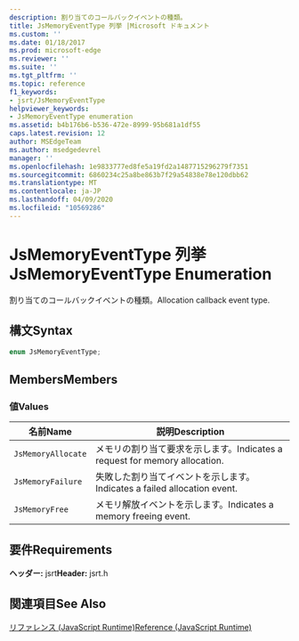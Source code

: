 ```yaml
---
description: 割り当てのコールバックイベントの種類。
title: JsMemoryEventType 列挙 |Microsoft ドキュメント
ms.custom: ''
ms.date: 01/18/2017
ms.prod: microsoft-edge
ms.reviewer: ''
ms.suite: ''
ms.tgt_pltfrm: ''
ms.topic: reference
f1_keywords:
- jsrt/JsMemoryEventType
helpviewer_keywords:
- JsMemoryEventType enumeration
ms.assetid: b4b176b6-b536-472e-8999-95b681a1df55
caps.latest.revision: 12
author: MSEdgeTeam
ms.author: msedgedevrel
manager: ''
ms.openlocfilehash: 1e9833777ed8fe5a19fd2a1487715296279f7351
ms.sourcegitcommit: 6860234c25a8be863b7f29a54838e78e120dbb62
ms.translationtype: MT
ms.contentlocale: ja-JP
ms.lasthandoff: 04/09/2020
ms.locfileid: "10569286"
---
```

# <span data-ttu-id="9ed4d-103">JsMemoryEventType 列挙</span><span class="sxs-lookup"><span data-stu-id="9ed4d-103">JsMemoryEventType Enumeration</span></span>
<span data-ttu-id="9ed4d-104">割り当てのコールバックイベントの種類。</span><span class="sxs-lookup"><span data-stu-id="9ed4d-104">Allocation callback event type.</span></span>  
  
## <span data-ttu-id="9ed4d-105">構文</span><span class="sxs-lookup"><span data-stu-id="9ed4d-105">Syntax</span></span>  
  
```cpp  
enum JsMemoryEventType;  
```  
  
## <span data-ttu-id="9ed4d-106">Members</span><span class="sxs-lookup"><span data-stu-id="9ed4d-106">Members</span></span>  
  
### <span data-ttu-id="9ed4d-107">値</span><span class="sxs-lookup"><span data-stu-id="9ed4d-107">Values</span></span>  
  
|<span data-ttu-id="9ed4d-108">名前</span><span class="sxs-lookup"><span data-stu-id="9ed4d-108">Name</span></span>|<span data-ttu-id="9ed4d-109">説明</span><span class="sxs-lookup"><span data-stu-id="9ed4d-109">Description</span></span>|  
|----------|-----------------|  
|`JsMemoryAllocate`|<span data-ttu-id="9ed4d-110">メモリの割り当て要求を示します。</span><span class="sxs-lookup"><span data-stu-id="9ed4d-110">Indicates a request for memory allocation.</span></span>|  
|`JsMemoryFailure`|<span data-ttu-id="9ed4d-111">失敗した割り当てイベントを示します。</span><span class="sxs-lookup"><span data-stu-id="9ed4d-111">Indicates a failed allocation event.</span></span>|  
|`JsMemoryFree`|<span data-ttu-id="9ed4d-112">メモリ解放イベントを示します。</span><span class="sxs-lookup"><span data-stu-id="9ed4d-112">Indicates a memory freeing event.</span></span>|  
  
## <span data-ttu-id="9ed4d-113">要件</span><span class="sxs-lookup"><span data-stu-id="9ed4d-113">Requirements</span></span>  
 <span data-ttu-id="9ed4d-114">**ヘッダー:** jsrt</span><span class="sxs-lookup"><span data-stu-id="9ed4d-114">**Header:** jsrt.h</span></span>  
  
## <span data-ttu-id="9ed4d-115">関連項目</span><span class="sxs-lookup"><span data-stu-id="9ed4d-115">See Also</span></span>  
 [<span data-ttu-id="9ed4d-116">リファレンス (JavaScript Runtime)</span><span class="sxs-lookup"><span data-stu-id="9ed4d-116">Reference (JavaScript Runtime)</span></span>](../chakra-hosting/reference-javascript-runtime.md)